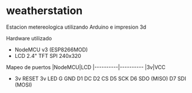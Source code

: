 # weatherstation
Estacion metereologica utilizando Arduino e impresion 3d

Hardware utilizado
- NodeMCU v3 (ESP8266MOD)
- LCD 2.4" TFT SPI 240x320

Mapeo de puertos
|NodeMCU|LCD
|----------|----------
|3v|VCC
- 3v          RESET
3v          LED
G           GND
D1          DC
D2          CS
D5          SCK
D6          SDO (MISO)
D7          SDI (MOSI)
